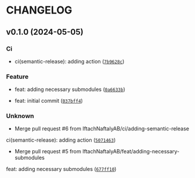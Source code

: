 # CHANGELOG



## v0.1.0 (2024-05-05)

### Ci

* ci(semantic-release): adding action ([`7b9628c`](https://github.com/IftachNaftalyAB/carla_for_noobs/commit/7b9628cb03594a5d61ba68f996842af3b016a144))

### Feature

* feat: adding necessary submodules ([`0a6633b`](https://github.com/IftachNaftalyAB/carla_for_noobs/commit/0a6633b021d0a4f885de04aefba38020a301a8c6))

* feat: initial commit ([`037bff4`](https://github.com/IftachNaftalyAB/carla_for_noobs/commit/037bff483f5b4c8c14ce0a30fb8fd755c5c8a8c4))

### Unknown

* Merge pull request #6 from IftachNaftalyAB/ci/adding-semantic-release

ci(semantic-release): adding action ([`5071463`](https://github.com/IftachNaftalyAB/carla_for_noobs/commit/5071463b7a5ecab3aff13698ab318a2fe78039fd))

* Merge pull request #5 from IftachNaftalyAB/feat/adding-necessary-submodules

feat: adding necessary submodules ([`677ff10`](https://github.com/IftachNaftalyAB/carla_for_noobs/commit/677ff10a64eb35d68c388895dee853e623869e10))
